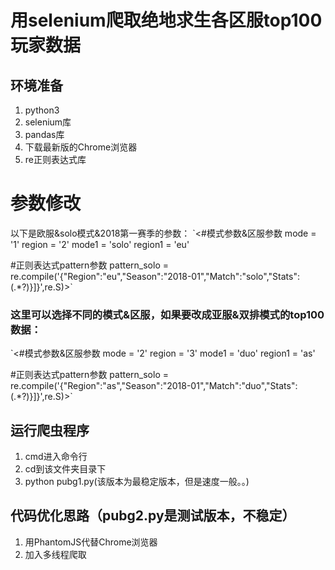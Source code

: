 # 用selenium爬取绝地求生各区服top100玩家数据

## 环境准备
1. python3
2. selenium库
3. pandas库
4. 下载最新版的Chrome浏览器
5. re正则表达式库

# 参数修改

以下是欧服&solo模式&2018第一赛季的参数： 
`<#模式参数&区服参数
  mode = '1'
  region = '2'
  mode1 = 'solo'
  region1 = 'eu'
  
  #正则表达式pattern参数
  pattern_solo = re.compile('{"Region":"eu","Season":"2018-01","Match":"solo","Stats":(.*?)}]}',re.S)>` 


### 这里可以选择不同的模式&区服，如果要改成亚服&双排模式的top100数据：

`<#模式参数&区服参数
mode = '2'
region = '3'
mode1 = 'duo'
region1 = 'as'

#正则表达式pattern参数
pattern_solo = re.compile('{"Region":"as","Season":"2018-01","Match":"duo","Stats":(.*?)}]}',re.S)>`


## 运行爬虫程序
1. cmd进入命令行
2. cd到该文件夹目录下
3. python pubg1.py(该版本为最稳定版本，但是速度一般。。)

## 代码优化思路（pubg2.py是测试版本，不稳定）
1. 用PhantomJS代替Chrome浏览器
2. 加入多线程爬取

